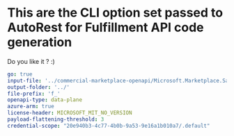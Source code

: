 # This are the CLI option set passed to AutoRest for Fulfillment API code generation

Do you like it ? :)

``` yaml
go: true
input-file: '../commercial-marketplace-openapi/Microsoft.Marketplace.SaaS/2018-08-31/saasapi.v2.json'
output-folder: '../'
file-prefix: 'f_'
openapi-type: data-plane
azure-arm: true
license-header: MICROSOFT_MIT_NO_VERSION
payload-flattening-threshold: 3
credential-scope: "20e940b3-4c77-4b0b-9a53-9e16a1b010a7/.default"
```
